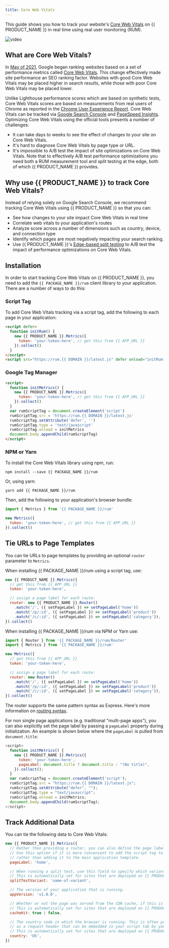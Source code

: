 ```yaml
---
title: Core Web Vitals
---
```


This guide shows you how to track your website's [Core Web Vitals](https://web.dev/vitals/) on {{ PRODUCT_NAME }} in real time using real user monitoring (RUM).

![video](https://youtu.be/XNsCMaHt3DI)

## What are Core Web Vitals?

In [May of 2021](https://developers.google.com/search/blog/2020/11/timing-for-page-experience), Google began ranking websites based on a
set of performance metrics called [Core Web Vitals](https://web.dev/vitals/). This change effectively made site performance an SEO ranking factor.
Websites with good Core Web Vitals may be placed higher in search results, while those with poor Core Web Vitals may be placed lower.

Unlike Lighthouse performance scores which are based on synthetic tests, Core Web Vitals scores are based on measurements from real users of Chrome as reported in the [Chrome User Experience Report](https://developers.google.com/web/tools/chrome-user-experience-report). Core Web Vitals can
be tracked via [Google Search Console](https://search.google.com/search-console/welcome) and [PageSpeed Insights](https://developers.google.com/speed/pagespeed/insights/). Optimizing Core Web Vitals using the official tools presents a number of challenges:

- It can take days to weeks to see the effect of changes to your site on Core Web Vitals.
- It's hard to diagnose Core Web Vitals by page type or URL.
- It's impossible to A/B test the impact of site optimizations on Core Web Vitals. Note that to effectively A/B test performance optimizations you need both a RUM measurement tool and split testing at the edge, both of which {{ PRODUCT_NAME }} provides.

## Why use {{ PRODUCT_NAME }} to track Core Web Vitals?

Instead of relying solely on Google Search Console, we recommend tracking Core Web Vitals using {{ PRODUCT_NAME }} so that you can:

- See how changes to your site impact Core Web Vitals in real time
- Correlate web vitals to your application's routes
- Analyze score across a number of dimensions such as country, device, and connection type
- Identify which pages are most negatively impacting your search ranking.
- Use {{ PRODUCT_NAME }}'s [Edge-based split testing](split_testing) to A/B test the impact of performance optimizations on Core Web Vitals.

## Installation

In order to start tracking Core Web Vitals on {{ PRODUCT_NAME }}, you need to add the `{{ PACKAGE_NAME }}/rum` client library to your application. There are a number of ways to do this:

### Script Tag

To add Core Web Vitals tracking via a script tag, add the following to each page in your application:

```html
<script defer>
  function initRum() {
    new {{ PRODUCT_NAME }}.Metrics({
      token: 'your-token-here', // get this from {{ APP_URL }}
    }).collect()
  }
</script>
<script src="https://rum.{{ DOMAIN }}/latest.js" defer onload="initRum()"></script>
```

### Google Tag Manager

```html
<script>
  function initMetrics() {
    new {{ PRODUCT_NAME }}.Metrics({
      token: 'your-token-here', // get this from {{ APP_URL }}
    }).collect()
  }
  var rumScriptTag = document.createElement('script')
  rumScriptTag.src = 'https://rum.{{ DOMAIN }}/latest.js'
  rumScriptTag.setAttribute('defer', '')
  rumScriptTag.type = 'text/javascript'
  rumScriptTag.onload = initMetrics
  document.body.appendChild(rumScriptTag)
</script>
```

### NPM or Yarn

To install the Core Web Vitals library using npm, run:

```
npm install --save {{ PACKAGE_NAME }}/rum
```

Or, using yarn:

```
yarn add {{ PACKAGE_NAME }}/rum
```

Then, add the following to your application's browser bundle:

```js
import { Metrics } from '{{ PACKAGE_NAME }}/rum'

new Metrics({
  token: 'your-token-here', // get this from {{ APP_URL }}
}).collect()
```

## Tie URLs to Page Templates

You can tie URLs to page templates by providing an optional `router` parameter to `Metrics`.

When installing {{ PACKAGE_NAME }}/rum using a script tag, use:

```js
new {{ PRODUCT_NAME }}.Metrics({
  // get this from {{ APP_URL }}
  token: 'your-token-here',

  // assign a page label for each route:
  router: new {{ PRODUCT_NAME }}.Router()
    .match('/', ({ setPageLabel }) => setPageLabel('home'))
    .match('/p/:id', ({ setPageLabel }) => setPageLabel('product'))
    .match('/c/:id', ({ setPageLabel }) => setPageLabel('category')),
}).collect()
```

When installing {{ PACKAGE_NAME }}/rum via NPM or Yarn use:

```js
import { Router } from '{{ PACKAGE_NAME }}/rum/Router'
import { Metrics } from '{{ PACKAGE_NAME }}/rum'

new Metrics({
  // get this from {{ APP_URL }}
  token: 'your-token-here',

  // assign a page label for each route:
  router: new Router()
    .match('/', ({ setPageLabel }) => setPageLabel('home'))
    .match('/p/:id', ({ setPageLabel }) => setPageLabel('product'))
    .match('/c/:id', ({ setPageLabel }) => setPageLabel('category')),
}).collect()
```

The router supports the same pattern syntax as Express. Here's more information on [routing syntax](/guides/routing#section_route_pattern_syntax).

For non single page applications (e.g. traditional "multi-page apps"), you can also explicitly set the page label by passing a `pageLabel` property during initialization. An example is shown below where the `pageLabel` is pulled from `document.title`:

```js
<script>
  function initMetrics() {
    new {{ PRODUCT_NAME }}.Metrics({
      token: 'your-token-here',
      pageLabel: document.title ? document.title : "(No title)",
    }).collect();
  }
  var rumScriptTag = document.createElement('script');
  rumScriptTag.src = "https://rum.{{ DOMAIN }}/latest.js";
  rumScriptTag.setAttribute("defer", "");
  rumScriptTag.type = "text/javascript";
  rumScriptTag.onload = initMetrics;
  document.body.appendChild(rumScriptTag);
</script>
```

## Track Additional Data

You can tie the following data to Core Web Vitals:

```js
new {{ PRODUCT_NAME }}.Metrics({
  // Rather than providing a router, you can also define the page label for each page explicitly.
  // Use this option if it is more convenient to add the script tag to each page template individually
  // rather than adding it to the main application template.
  pageLabel: 'home',

  // When running a split test, use this field to specify which variant is active.
  // This is automatically set for sites that are deployed on {{ PRODUCT_NAME }}.
  splitTestVariant: 'name-of-variant',

  // The version of your application that is running.
  appVersion: 'v1.0.0',

  // Whether or not the page was served from the CDN cache, if this is known.
  // This is automatically set for sites that are deployed on {{ PRODUCT_NAME }}.
  cacheHit: true | false,

  // The country code in which the browser is running. This is often provided by CDNs
  // as a request header that can be embedded in your script tab by your application code.
  // This is automatically set for sites that are deployed on {{ PRODUCT_NAME }}.
  country: 'US',
})
```
